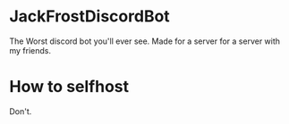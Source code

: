 # JackFrostDiscordBot
The Worst discord bot you'll ever see. Made for a server for a server with my friends.


# How to selfhost
Don't.



